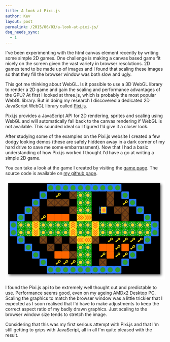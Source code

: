 ```yaml
---
title: A look at Pixi.js
author: Kev
layout: post
permalink: /2015/06/03/a-look-at-pixi-js/
dsq_needs_sync:
  - 1
---
```

I've been experimenting with the html canvas element recently by writing some simple 2D games. One challenge is making a canvas based game fit nicely on the screen given the vast variety in browser resolutions. 2D games tend to be made up of images and I found that scaling these images so that they fill the browser window was both slow and ugly.

This got me thinking about WebGL. Is it possible to use a 3D WebGL library to render a 2D game and gain the scaling and performance advantages of the GPU? At first I looked at three.js, which is probably the most popular WebGL library. But in doing my research I discovered a dedicated 2D JavaScript WebGL library called [Pixi.js](http://www.pixijs.com/).

Pixi.js provides a JavaScript API for 2D rendering, sprites and scaling using WebGL and will automatically fall back to the canvas rendering if WebGL is not available. This sounded ideal so I figured I'd give it a closer look.

After studying some of the examples on the Pixi.js website I created a few dodgy looking demos (these are safely hiddeen away in a dark corner of my hard drive to save me some embarrassment). Now that I had a basic understanding of how Pixi.js worked I thought I'd have a go at writing a simple 2D game.

You can take a look at the game I created by visiting the [game page](/bloxed). The source code is available on [my github page](https://github.com/YorkshireKev/bloxed).

[![Bloxed](/images/bloxed.png "Bloxed! - Click to play!")](/bloxed)

I found the Pixi.js api to be extremely well thought out and predictable to use. Performance seems good, even on my ageing AMDx2 Desktop PC. Scaling the graphics to match the browser window was a little trickier that I expected as I soon realised that I'd have to make adjustments to keep the correct aspect ratio of my badly drawn graphics. Just scaling to the browser window size tends to stretch the image.

Considering that this was my first serious attempt with Pixi.js and that I'm still getting to grips with JavaScript, all in all I'm quite pleased with the result.